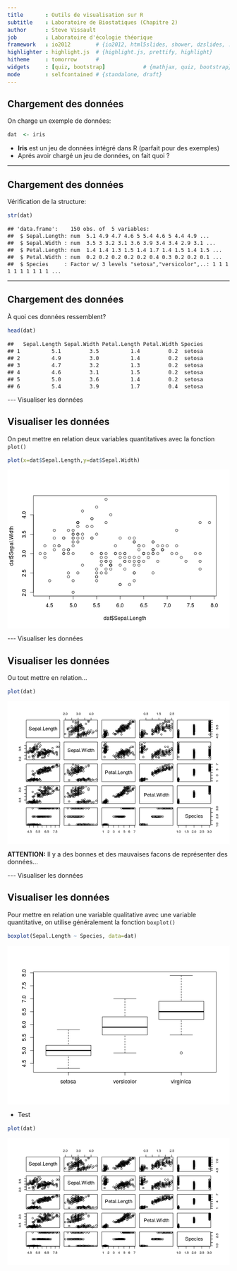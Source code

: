 ```yaml
---
title       : Outils de visualisation sur R
subtitle    : Laboratoire de Biostatiques (Chapitre 2)
author      : Steve Vissault
job         : Laboratoire d'écologie théorique
framework   : io2012        # {io2012, html5slides, shower, dzslides, ...}
highlighter : highlight.js  # {highlight.js, prettify, highlight}
hitheme     : tomorrow      # 
widgets     : [quiz, bootstrap]            # {mathjax, quiz, bootstrap}
mode        : selfcontained # {standalone, draft}
---
```


## Chargement des données ##

On charge un exemple de données:


```r
dat  <- iris
```

- **Iris** est un jeu de données intégré dans R (parfait pour des exemples)
- Aprés avoir chargé un jeu de données, on fait quoi ?

---
## Chargement des données ##

Vérification de la structure:

```r
str(dat)
```

```
## 'data.frame':	150 obs. of  5 variables:
##  $ Sepal.Length: num  5.1 4.9 4.7 4.6 5 5.4 4.6 5 4.4 4.9 ...
##  $ Sepal.Width : num  3.5 3 3.2 3.1 3.6 3.9 3.4 3.4 2.9 3.1 ...
##  $ Petal.Length: num  1.4 1.4 1.3 1.5 1.4 1.7 1.4 1.5 1.4 1.5 ...
##  $ Petal.Width : num  0.2 0.2 0.2 0.2 0.2 0.4 0.3 0.2 0.2 0.1 ...
##  $ Species     : Factor w/ 3 levels "setosa","versicolor",..: 1 1 1 1 1 1 1 1 1 1 ...
```

---
## Chargement des données ##

À quoi ces données ressemblent?


```r
head(dat)
```

```
##   Sepal.Length Sepal.Width Petal.Length Petal.Width Species
## 1          5.1         3.5          1.4         0.2  setosa
## 2          4.9         3.0          1.4         0.2  setosa
## 3          4.7         3.2          1.3         0.2  setosa
## 4          4.6         3.1          1.5         0.2  setosa
## 5          5.0         3.6          1.4         0.2  setosa
## 6          5.4         3.9          1.7         0.4  setosa
```

---  Visualiser les données

## Visualiser les données ##

On peut mettre en relation deux variables quantitatives avec la fonction  `plot()`


```r
plot(x=dat$Sepal.Length,y=dat$Sepal.Width)
```

<img src="assets/fig/unnamed-chunk-4.png" title="plot of chunk unnamed-chunk-4" alt="plot of chunk unnamed-chunk-4" style="display: block; margin: auto;" />

---  Visualiser les données

## Visualiser les données ##

Ou tout mettre en relation...


```r
plot(dat)
```

<img src="assets/fig/unnamed-chunk-5.png" title="plot of chunk unnamed-chunk-5" alt="plot of chunk unnamed-chunk-5" style="display: block; margin: auto;" />

**ATTENTION:** Il y a des bonnes et des mauvaises facons de représenter des données... 

---  Visualiser les données

## Visualiser les données ##

Pour mettre en relation une variable qualitative avec une variable quantitative, on utilise généralement la fonction `boxplot()`
    

```r
boxplot(Sepal.Length ~ Species, data=dat)
```

<img src="assets/fig/unnamed-chunk-6.png" title="plot of chunk unnamed-chunk-6" alt="plot of chunk unnamed-chunk-6" style="display: block; margin: auto;" />
    

- Test


```r
plot(dat)
```

<img src="assets/fig/unnamed-chunk-7.png" title="plot of chunk unnamed-chunk-7" alt="plot of chunk unnamed-chunk-7" style="display: block; margin: auto;" />



